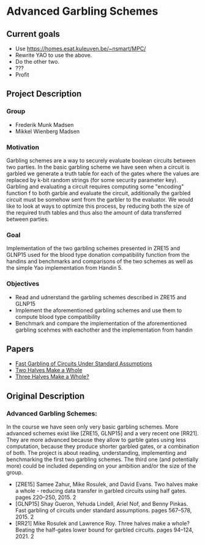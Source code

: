 # Advanced Garbling Schemes

## Current goals
- Use https://homes.esat.kuleuven.be/~nsmart/MPC/
- Rewrite YAO to use the above.
- Do the other two.
- ???
- Profit

## Project Description
### Group
- Frederik Munk Madsen
- Mikkel Wienberg Madsen

### Motivation
Garbling schemes are a way to securely evaluate boolean circuits between two parties. In the basic garbling scheme we have seen when a circuit is garbled we generate a truth table for each of the gates where the values are replaced by k-bit random strings (for some security parameter key). Garbling and evaluating a circuit requires computing some "encoding" function f to both garble and evaluate the circuit, additionally the garbled circuit must be somehow sent from the garbler to the evaluator. We would like to look at ways to optimize this process, by reducing both the size of the required truth tables and thus also the amount of data transferred between parties.

### Goal
Implementation of the two garbling schemes presented in ZRE15 and GLNP15 used for the blood type donation compatibility function from the handins and benchmarks and comparisons of the two schemes as well as the simple Yao implementation from Handin 5.

### Objectives
- Read and udnerstand the garbling schemes described in ZRE15 and GLNP15
- Implement the aforementioned garbling schemes and use them to compute blood type compatibility
- Benchmark and compare the implementation of the aforementioned garbling scehmes with eachother and the implementation from handin


## Papers
- [Fast Garbling of Circuits Under Standard Assumptions](https://eprint.iacr.org/2015/751.pdf)
- [Two Halves Make a Whole](https://eprint.iacr.org/2014/756.pdf)
- [Three Halves Make a Whole?](https://eprint.iacr.org/2021/749.pdf)



## Original Description
### Advanced Garbling Schemes:
In the course we have seen only very basic garbling schemes. More advanced schemes exist like [ZRE15, GLNP15] and a very recent one [RR21]. They are more advanced
because they allow to garble gates using less computation, because they produce shorter garbled gates,
or a combination of both. The project is about reading, understanding, implementing and benchmarking the first two garbling schemes. The third one (and potentially more) could be included depending
on your ambition and/or the size of the group.

- [ZRE15] Samee Zahur, Mike Rosulek, and David Evans. Two halves make a whole - reducing data transfer
          in garbled circuits using half gates. pages 220–250, 2015. 2
- [GLNP15] Shay Gueron, Yehuda Lindell, Ariel Nof, and Benny Pinkas. Fast garbling of circuits under
           standard assumptions. pages 567–578, 2015. 2
- [RR21] Mike Rosulek and Lawrence Roy. Three halves make a whole? Beating the half-gates lower
         bound for garbled circuits. pages 94–124, 2021. 2
